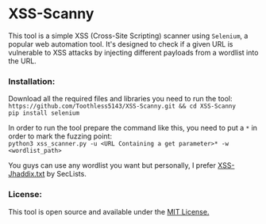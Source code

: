 # XSS-Scanny
This tool is a simple XSS (Cross-Site Scripting) scanner using `Selenium`, a popular web automation tool. It's designed to check if a given URL is vulnerable to XSS attacks by injecting different payloads from a wordlist into the URL.

### Installation:
Download all the required files and libraries you need to run the tool: <br>
`https://github.com/Toothless5143/XSS-Scanny.git && cd XSS-Scanny`<br>
`pip install selenium`

In order to run the tool prepare the command like this, you need to put a `*` in order to mark the fuzzing point: <br>
`python3 xss_scanner.py -u <URL Containing a get parameter>* -w <wordlist_path>`

You guys can use any wordlist you want but personally, I prefer [XSS-Jhaddix.txt](https://github.com/danielmiessler/SecLists/blob/master/Fuzzing/XSS/XSS-Jhaddix.txt) by SecLists.

### License:
This tool is open source and available under the [MIT License.](/LICENSE)
